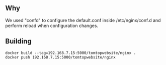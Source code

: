 Why
---

We used "confd" to configure the default.conf inside /etc/nginx/conf.d and perform reload
when configuration changes.

Building
--------

    docker build --tag=192.168.7.15:5000/tomtopwebsite/nginx .
    docker push 192.168.7.15:5000/tomtopwebsite/nginx


